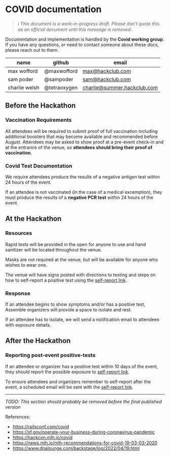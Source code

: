# COVID documentation

> _:information_source: This document is a work-in-progress draft. Please don't quote this as an official document until this message is removed._

Documentation and implementation is handled by the **Covid working group**. If you have any questions, or need to contact someone about these docs, please reach out to them.

| name          | github       | email                       |
| ------------- | ------------ | --------------------------- |
| max wofford   | @maxwofford  | max@hackclub.com            |
| sam poder     | @sampoder    | sam@hackclub.com            |
| charlie welsh | @tetraoxygen | charlie@summer.hackclub.com |

## Before the Hackathon

### Vaccination Requirements

All attendees will be required to submit proof of full vaccination including additional boosters that may become available and recommended before August. Attendees may be asked to show proof at a pre-event check-in and at the entrance of the venue, so **attendees should bring their proof of vaccination**.

### Covid Test Documentation

We require attendees produce the results of a negative antigen test within 24 hours of the event.

If an attendee is not vaccinated (in the case of a medical excemption), they must produce the results of a **negative PCR test** within 24 hours of the event.

## At the Hackathon

### Resources

Rapid tests will be provided in the open for anyone to use and hand sanitizer will be located throughout the venue.

Masks are not required at the venue, but will be available for anyone who wishes to wear one.

The venue will have signs posted with directions to testing and steps on how to self-report a positive test using the [self-report link].

### Response

If an attendee begins to show symptoms and/or has a positive test, Assemble organizers will provide a space to isolate and rest.

If an attendee has to isolate, we will send a notification email to attendees with exposure details.

## After the Hackathon

### Reporting post-event positive-tests

If an attendee or organizer has a positive test within 10 days of the event, they should report the possible exposure to [self-report link].

To ensure attendees and organizers remember to self-report after the event, a scheduled email will be sent with the [self-report link].

[self-report link]: PLACEHOLDER_REPORT_LINK

---

_TODO: This section should probably be removed before the final published version_

References:

- https://railsconf.com/covid
- https://sf.gov/operate-your-business-during-coronavirus-pandemic
- https://hackcon.mlh.io/covid
- https://news.mlh.io/mlh-recommendations-for-covid-19-03-03-2020
- https://www.dnalounge.com/backstage/log/2022/04/19.html
